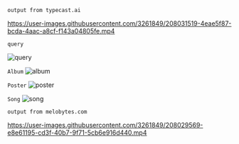 `output from typecast.ai`


https://user-images.githubusercontent.com/3261849/208031519-4eae5f87-bcda-4aac-a8cf-f143a04805fe.mp4


`query`

![query](https://user-images.githubusercontent.com/3261849/208017581-cc6cc89e-7b09-42c4-94db-d19238fee4d3.png)

`Album`
![album](https://user-images.githubusercontent.com/3261849/208017597-e7e84e58-b19d-415f-b6eb-3ab8b3dd8573.png)

`Poster`
![poster](https://user-images.githubusercontent.com/3261849/208017595-d8230382-66ba-4522-ba62-d4c14dc74676.png)

`Song`
![song](https://user-images.githubusercontent.com/3261849/208020729-30b65e07-19ad-44a1-89ab-982aa275e245.png)



`output from melobytes.com`

https://user-images.githubusercontent.com/3261849/208029569-e8e61195-cd3f-40b7-9f71-5cb6e916d440.mp4
